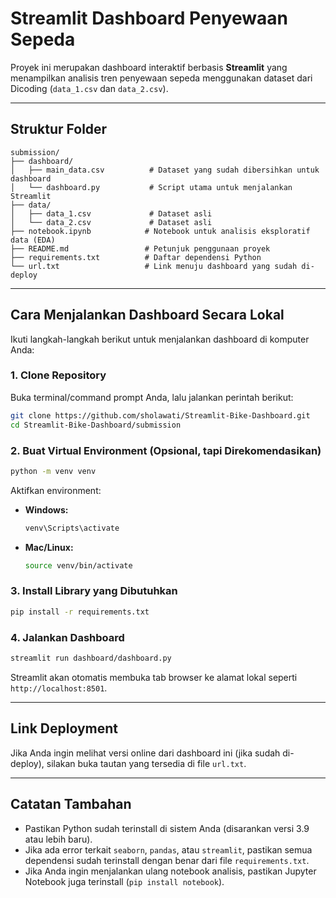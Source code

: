 # Streamlit Dashboard Penyewaan Sepeda

Proyek ini merupakan dashboard interaktif berbasis **Streamlit** yang menampilkan analisis tren penyewaan sepeda menggunakan dataset dari Dicoding (`data_1.csv` dan `data_2.csv`).

---

## Struktur Folder

```
submission/
├── dashboard/
│   ├── main_data.csv          # Dataset yang sudah dibersihkan untuk dashboard
│   └── dashboard.py           # Script utama untuk menjalankan Streamlit
├── data/
│   ├── data_1.csv             # Dataset asli
│   └── data_2.csv             # Dataset asli
├── notebook.ipynb            # Notebook untuk analisis eksploratif data (EDA)
├── README.md                 # Petunjuk penggunaan proyek
├── requirements.txt          # Daftar dependensi Python
└── url.txt                   # Link menuju dashboard yang sudah di-deploy
```

---

## Cara Menjalankan Dashboard Secara Lokal

Ikuti langkah-langkah berikut untuk menjalankan dashboard di komputer Anda:

### 1. Clone Repository

Buka terminal/command prompt Anda, lalu jalankan perintah berikut:

```bash
git clone https://github.com/sholawati/Streamlit-Bike-Dashboard.git
cd Streamlit-Bike-Dashboard/submission
```

### 2. Buat Virtual Environment (Opsional, tapi Direkomendasikan)

```bash
python -m venv venv
```

Aktifkan environment:
- **Windows:**
  ```bash
  venv\Scripts\activate
  ```
- **Mac/Linux:**
  ```bash
  source venv/bin/activate
  ```

### 3. Install Library yang Dibutuhkan

```bash
pip install -r requirements.txt
```

### 4. Jalankan Dashboard

```bash
streamlit run dashboard/dashboard.py
```

Streamlit akan otomatis membuka tab browser ke alamat lokal seperti `http://localhost:8501`.

---

## Link Deployment

Jika Anda ingin melihat versi online dari dashboard ini (jika sudah di-deploy), silakan buka tautan yang tersedia di file `url.txt`.

---

## Catatan Tambahan

- Pastikan Python sudah terinstall di sistem Anda (disarankan versi 3.9 atau lebih baru).
- Jika ada error terkait `seaborn`, `pandas`, atau `streamlit`, pastikan semua dependensi sudah terinstall dengan benar dari file `requirements.txt`.
- Jika Anda ingin menjalankan ulang notebook analisis, pastikan Jupyter Notebook juga terinstall (`pip install notebook`).
